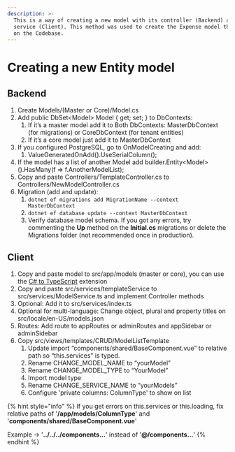 ```yaml
---
description: >-
  This is a way of creating a new model with its controller (Backend) and
  service (Client). This method was used to create the Expense model that comes
  on the Codebase.
---
```


# Creating a new Entity model

## Backend

1. Create Models/\(Master or Core\)/Model.cs
2. Add public DbSet&lt;Model&gt; Model { get; set; } to DbContexts:
   1. If it’s a master model add it to Both DbContexts: MasterDbContext \(for migrations\) or CoreDbContext \(for tenant entities\)
   2. If it’s a core model just add it to MasterDbContext
3. If you configured PostgreSQL, go to OnModelCreating and add:
   1. ValueGeneratedOnAdd\(\).UseSerialColumn\(\);
4. If the model has a list of another Model add builder.Entity&lt;Model&gt;\(\).HasMany\(f =&gt; f.AnotherModelList\);
5. Copy and paste Controllers/TemplateController.cs to Controllers/NewModelController.cs
6. Migration \(add and update\):
   1. `dotnet ef migrations add MigrationName --context MasterDbContext`
   2. `dotnet ef database update --context MasterDbContext`
   3. Verify database model schema. If you got any errors, try commenting the **Up** method on the **Initial.cs** migrations or delete the Migrations folder \(not recommended once in production\).

## Client

1. Copy and paste model to src/app/models \(master or core\), you can use the [C\# to TypeScript](https://marketplace.visualstudio.com/items?itemName=adrianwilczynski.csharp-to-typescript) extension
2. Copy and paste src/services/templateService to src/services/ModelService.ts and implement Controller methods
3. Optional: Add it to src/services/index.ts
4. Optional for multi-language: Change object, plural and property titles on src/locale/en-US/models.json
5. Routes: Add route to appRoutes or adminRoutes and appSidebar or adminSidebar
6. Copy src/views/templates/CRUD/ModelListTemplate
   1. Update import “components/shared/BaseComponent.vue” to relative path so “this.services” is typed.
   2. Rename CHANGE\_MODEL\_NAME to “yourModel”
   3. Rename CHANGE\_MODEL\_TYPE to “YourModel”
   4. Import model type
   5. Rename CHANGE\_SERVICE\_NAME to “yourModels”
   6. Configure 'private columns: ColumnType' to show on list

{% hint style="info" %}
If you get errors on this.services or this.loading, fix relative paths of '**/app/models/ColumnType**' and '**components/shared/BaseComponent.vue**' 

Example -&gt; '**../../../components...**' instead of '**@/components...**'
{% endhint %}

## 

